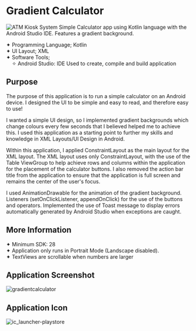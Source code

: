 # Gradient Calculator
![ATM Kiosk System](https://user-images.githubusercontent.com/22479692/126051660-dbdff86b-3370-4933-9391-20b3d716bca0.png)
Simple Calculator app using Kotlin language with the Android Studio IDE. Features a gradient background.  
  
  ✦ Programming Language; Kotlin    
  ✦ UI Layout; XML  
  ✦ Software Tools;  
  &nbsp;&nbsp;&nbsp;&nbsp;✧ Android Studio: IDE Used to create, compile and build application
  
  
  
  ## Purpose  
  The purpose of this application is to run a simple calculator on an Android device. I designed the UI to be simple and easy to read, and therefore easy to use!  
  
  I wanted a simple UI design, so I implemented gradient backgrounds which change colours every few seconds that I believed helped me to achieve this. I used this application as a starting point to further my skills and knowledge in XML Layouts/UI Design in Android.   
  
  Within this application, I applied ConstraintLayout as the main layout for the XML layout. The XML layout uses only ConstraintLayout, with the use of the Table ViewGroup to help achieve rows and columns within the application for the placement of the calculator buttons. I also removed the action bar title from the application to ensure that the application is full screen and remains the center of the user's focus. 
  
   I used AnimationDrawable for the animation of the gradient background.  Listeners (setOnClickListener, appendOnClick) for the use of the buttons and operators. Implemented the use of Toast message to display errors automatically generated by Android Studio when exceptions are caught. 
  
  ## More Information
  ✦ Minimum SDK: 28  
  ✦ Application only runs in Portrait Mode (Landscape disabled).   
  ✦ TextViews are scrollable when numbers are larger   
 
 

## Application Screenshot

![gradientcalculator](https://user-images.githubusercontent.com/22479692/126052868-ce42d6a3-7d57-4cbe-bd22-55babcaf61ac.png)

  ## Application Icon
  ![ic_launcher-playstore](https://user-images.githubusercontent.com/22479692/126073975-bcd34f68-0af2-49e0-af1c-bdd3fdc04d78.png)






